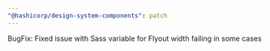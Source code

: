 ```yaml
---
"@hashicorp/design-system-components": patch
---
```


BugFix: Fixed issue with Sass variable for Flyout width failing in some cases
